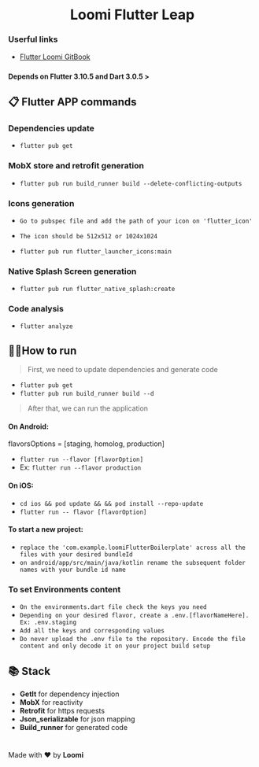 #

<p align="center">
  <img src="" alt="" width="" />
</p>

<h1 align="center">Loomi Flutter Leap</h1>

### Userful links

- [Flutter Loomi GitBook](https://loomi.gitbook.io/flutter-loomi/)

###

#### Depends on Flutter 3.10.5 and Dart 3.0.5 >

## 📋 Flutter APP commands

### Dependencies update

- `flutter pub get`

### MobX store and retrofit generation

- `flutter pub run build_runner build --delete-conflicting-outputs`

### Icons generation

- `Go to pubspec file and add the path of your icon on 'flutter_icon'`

- `The icon should be 512x512 or 1024x1024`

- `flutter pub run flutter_launcher_icons:main`

### Native Splash Screen generation

- `flutter pub run flutter_native_splash:create`

### Code analysis

- `flutter analyze`

## 🏃‍♂️How to run

> First, we need to update dependencies and generate code

- `flutter pub get`
- `flutter pub run build_runner build --d`

> After that, we can run the application

#### On Android:

flavorsOptions = [staging, homolog, production]

- `flutter run --flavor [flavorOption]`
- Ex: `flutter run --flavor production`

#### On iOS:

- `cd ios && pod update && && pod install --repo-update`
- `flutter run -- flavor [flavorOption]`

#### To start a new project:

- `replace the 'com.example.loomiFlutterBoilerplate' across all the files with your desired bundleId`
- `on android/app/src/main/java/kotlin rename the subsequent folder names with your bundle id name`

### To set Environments content

- `On the environments.dart file check the keys you need`
- `Depending on your desired flavor, create a .env.[flavorNameHere]. Ex: .env.staging`
- `Add all the keys and corresponding values`
- `Do never upload the .env file to the repository. Encode the file content and only decode it on your project build setup`

## 📚 Stack

- **GetIt** for dependency injection
- **MobX** for reactivity
- **Retrofit** for https requests
- **Json_serializable** for json mapping
- **Build_runner** for generated code

#

Made with ❤️ by **Loomi**
